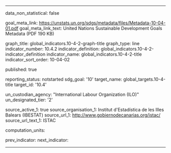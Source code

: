 
---
data_non_statistical: false

goal_meta_link: https://unstats.un.org/sdgs/metadata/files/Metadata-10-04-01.pdf
goal_meta_link_text: United Nations Sustainable Development Goals Metadata (PDF 190 KB)

graph_title: global_indicators.10-4-2-graph-title
graph_type: line
indicator_number: 10.4.2
indicator_definition: global_indicators.10-4-2-indicator_definition
indicator_name: global_indicators.10-4-2-title
indicator_sort_order: 10-04-02

published: true

reporting_status: notstarted
sdg_goal: '10'
target_name: global_targets.10-4-title
target_id: '10.4'

un_custodian_agency: "International Labour Organization (ILO)"
un_designated_tier: '2'

source_active_1: true
source_organisation_1: Institut d'Estadística de les Illes Balears (IBESTAT)
source_url_1: http://www.gobiernodecanarias.org/istac/
source_url_text_1: ISTAC

computation_units: 

prev_indicator: 
next_indicator: 

---